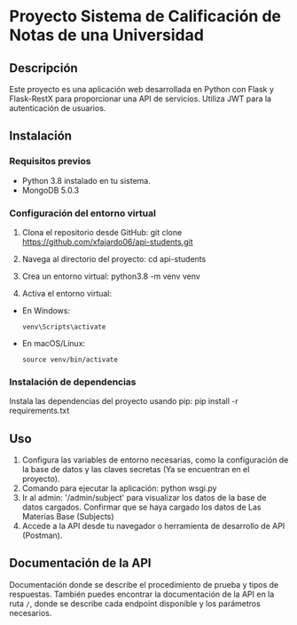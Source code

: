 # Proyecto Sistema de Calificación de Notas de una Universidad

## Descripción
Este proyecto es una aplicación web desarrollada en Python con Flask y Flask-RestX para proporcionar una API de servicios. Utiliza JWT para la autenticación de usuarios.

## Instalación

### Requisitos previos
- Python 3.8 instalado en tu sistema.
- MongoDB 5.0.3

### Configuración del entorno virtual
1. Clona el repositorio desde GitHub:
git clone https://github.com/xfajardo06/api-students.git

2. Navega al directorio del proyecto:
cd api-students

3. Crea un entorno virtual:
python3.8 -m venv venv

4. Activa el entorno virtual:
- En Windows:
  ```
  venv\Scripts\activate
  ```
- En macOS/Linux:
  ```
  source venv/bin/activate
  ```

### Instalación de dependencias
Instala las dependencias del proyecto usando pip:
pip install -r requirements.txt


## Uso
1. Configura las variables de entorno necesarias, como la configuración de la base de datos y las claves secretas (Ya se encuentran en el proyecto).
2. Comando para ejecutar la aplicación: python wsgi.py
3. Ir al admin: '/admin/subject' para visualizar los datos de la base de datos cargados. Confirmar que se haya cargado los datos de Las Materías Base (Subjects)
4. Accede a la API desde tu navegador o herramienta de desarrollo de API (Postman).

## Documentación de la API
Documentación donde se describe el procedimiento de prueba y tipos de respuestas. 
También puedes encontrar la documentación de la API en la ruta `/`, donde se describe cada endpoint disponible y los parámetros necesarios.

